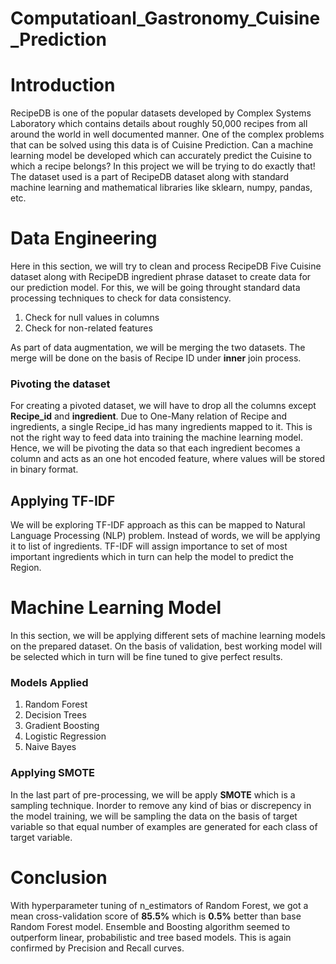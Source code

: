 # Computatioanl_Gastronomy_Cuisine_Prediction

# Introduction
RecipeDB is one of the popular datasets developed by Complex Systems Laboratory which contains details about roughly 50,000 recipes from all around the world in well documented manner. One of the complex problems that can be solved using this data is of Cuisine Prediction. Can a machine learning model be developed which can accurately predict the Cuisine to which a recipe belongs? In this project we will be trying to do exactly that! The dataset used is a part of RecipeDB dataset along with standard machine learning and mathematical libraries like sklearn, numpy, pandas, etc.

# Data Engineering
Here in this section, we will try to clean and process RecipeDB Five Cuisine dataset along with RecipeDB ingredient phrase dataset to create data for our prediction model.
For this, we will be going throught standard data processing techniques to check for data consistency.


1.   Check for null values in columns
2.   Check for non-related features

As part of data augmentation, we will be merging the two datasets. The merge will be done on the basis of Recipe ID under **inner** join process.

### Pivoting the dataset
For creating a pivoted dataset, we will have to drop all the columns except **Recipe_id** and **ingredient**. Due to One-Many relation of Recipe and ingredients, a single Recipe_id has many ingredients mapped to it. This is not the right way to feed data into training the machine learning model. Hence, we will be pivoting the data so that each ingredient becomes a column and acts as an one hot encoded feature, where values will be stored in binary format.

## Applying TF-IDF

We will be exploring TF-IDF approach as this can be mapped to Natural Language Processing (NLP) problem. Instead of words, we will be applying it to list of ingredients. TF-IDF will assign importance to set of most important ingredients which in turn can help the model to predict the Region.

# Machine Learning Model

In this section, we will be applying different sets of machine learning models on the prepared dataset. On the basis of validation, best working model will be selected which in turn will be fine tuned to give perfect results.
### Models Applied
1.  Random Forest
2.  Decision Trees
3.  Gradient Boosting
4.  Logistic Regression
5.  Naive Bayes

### Applying SMOTE
In the last part of pre-processing, we will be apply **SMOTE** which is a sampling technique. Inorder to remove any kind of bias or discrepency in the model training, we will be sampling the data on the basis of target variable so that equal number of examples are generated for each class of target variable.

# Conclusion
With hyperparameter tuning of n_estimators of Random Forest, we got a mean cross-validation score of **85.5%** which is **0.5%** better than base Random Forest model. Ensemble and Boosting algorithm seemed to outperform linear, probabilistic and tree based models. This is again confirmed by Precision and Recall curves.
